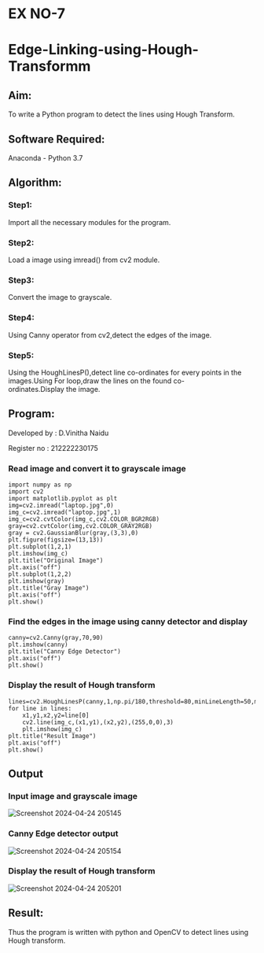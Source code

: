 # EX NO-7
# Edge-Linking-using-Hough-Transformm
## Aim:
To write a Python program to detect the lines using Hough Transform.

## Software Required:
Anaconda - Python 3.7

## Algorithm:
### Step1:

Import all the necessary modules for the program.
### Step2:

Load a image using imread() from cv2 module.
### Step3:

Convert the image to grayscale.
### Step4:

Using Canny operator from cv2,detect the edges of the image.
### Step5:

Using the HoughLinesP(),detect line co-ordinates for every points in the images.Using For loop,draw the lines on the found co-ordinates.Display the image.

## Program:

Developed by : D.Vinitha Naidu

Register no : 212222230175

### Read image and convert it to grayscale image
```
import numpy as np
import cv2
import matplotlib.pyplot as plt
img=cv2.imread("laptop.jpg",0)
img_c=cv2.imread("laptop.jpg",1)
img_c=cv2.cvtColor(img_c,cv2.COLOR_BGR2RGB)
gray=cv2.cvtColor(img,cv2.COLOR_GRAY2RGB)
gray = cv2.GaussianBlur(gray,(3,3),0)
plt.figure(figsize=(13,13))
plt.subplot(1,2,1)
plt.imshow(img_c)
plt.title("Original Image")
plt.axis("off")
plt.subplot(1,2,2)
plt.imshow(gray)
plt.title("Gray Image")
plt.axis("off")
plt.show()
```
### Find the edges in the image using canny detector and display
```
canny=cv2.Canny(gray,70,90)
plt.imshow(canny)
plt.title("Canny Edge Detector")
plt.axis("off")
plt.show()
```
### Display the result of Hough transform
```
lines=cv2.HoughLinesP(canny,1,np.pi/180,threshold=80,minLineLength=50,maxLineGap=250)
for line in lines:
    x1,y1,x2,y2=line[0]
    cv2.line(img_c,(x1,y1),(x2,y2),(255,0,0),3)
    plt.imshow(img_c)
plt.title("Result Image")
plt.axis("off")
plt.show()
```
## Output

### Input image and grayscale image

![Screenshot 2024-04-24 205145](https://github.com/premalatha-sureshbabu/Edge-Linking-using-Hough-Transformm/assets/120620842/e6f87ae1-d826-4e50-8032-64f306cd1ef1)


### Canny Edge detector output
![Screenshot 2024-04-24 205154](https://github.com/premalatha-sureshbabu/Edge-Linking-using-Hough-Transformm/assets/120620842/2c9dd396-6074-42c2-b0e0-07293bd680d8)


### Display the result of Hough transform
![Screenshot 2024-04-24 205201](https://github.com/premalatha-sureshbabu/Edge-Linking-using-Hough-Transformm/assets/120620842/7ca476c3-6ccf-49a9-bbfc-09204dc02cbd)

## Result:
Thus the program is written with python and OpenCV to detect lines using Hough transform.
